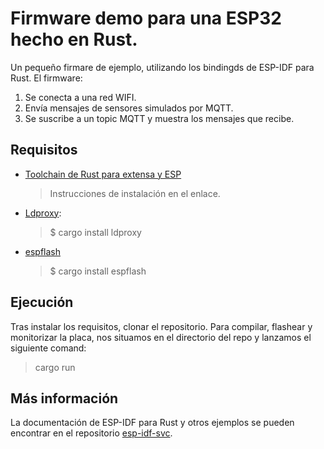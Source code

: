 # Firmware demo para una ESP32 hecho en Rust.

Un pequeño firmare de ejemplo, utilizando los bindingds de ESP-IDF para Rust. El firmware:

1. Se conecta a una red WIFI.
2. Envía mensajes de sensores simulados por MQTT.
3. Se suscribe a un topic MQTT y muestra los mensajes que recibe.

## Requisitos

- [Toolchain de Rust para extensa y ESP](https://github.com/esp-rs/rust-build)
    > Instrucciones de instalación en el enlace.

- [Ldproxy](https://lib.rs/crates/ldproxy):
    > $ cargo install ldproxy

-  [espflash](https://github.com/esp-rs/espflash/blob/main/espflash/README.md)
    > $ cargo install espflash

## Ejecución

Tras instalar los requisitos, clonar el repositorio. Para compilar, flashear y monitorizar la placa, nos situamos en el directorio del repo y lanzamos el siguiente comand:

> cargo run

## Más información

La documentación de ESP-IDF para Rust y otros ejemplos se pueden encontrar en el repositorio [esp-idf-svc](https://github.com/esp-rs/esp-idf-svc).
